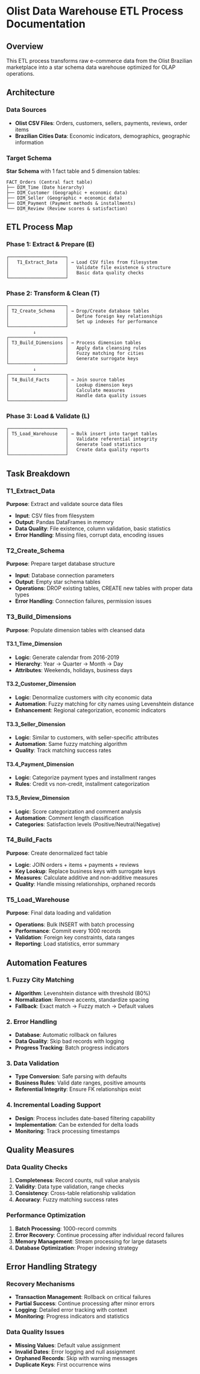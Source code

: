 # Olist Data Warehouse ETL Process Documentation

## Overview
This ETL process transforms raw e-commerce data from the Olist Brazilian marketplace into a star schema data warehouse optimized for OLAP operations.

## Architecture

### Data Sources
- **Olist CSV Files**: Orders, customers, sellers, payments, reviews, order items
- **Brazilian Cities Data**: Economic indicators, demographics, geographic information

### Target Schema
**Star Schema** with 1 fact table and 5 dimension tables:

```
FACT_Orders (Central fact table)
├── DIM_Time (Date hierarchy)
├── DIM_Customer (Geographic + economic data)
├── DIM_Seller (Geographic + economic data)  
├── DIM_Payment (Payment methods & installments)
└── DIM_Review (Review scores & satisfaction)
```

## ETL Process Map

### Phase 1: Extract & Prepare (E)
```
┌─────────────────────┐
│   T1_Extract_Data   │ → Load CSV files from filesystem
│                     │   Validate file existence & structure
│                     │   Basic data quality checks
└─────────────────────┘
```

### Phase 2: Transform & Clean (T)
```
┌─────────────────────┐
│ T2_Create_Schema    │ → Drop/Create database tables
│                     │   Define foreign key relationships
│                     │   Set up indexes for performance
└─────────────────────┘
          ↓
┌─────────────────────┐
│ T3_Build_Dimensions │ → Process dimension tables
│                     │   Apply data cleansing rules
│                     │   Fuzzy matching for cities
│                     │   Generate surrogate keys
└─────────────────────┘
          ↓
┌─────────────────────┐
│ T4_Build_Facts      │ → Join source tables
│                     │   Lookup dimension keys
│                     │   Calculate measures
│                     │   Handle data quality issues
└─────────────────────┘
```

### Phase 3: Load & Validate (L)
```
┌─────────────────────┐
│ T5_Load_Warehouse   │ → Bulk insert into target tables
│                     │   Validate referential integrity
│                     │   Generate load statistics
│                     │   Create data quality reports
└─────────────────────┘
```

## Task Breakdown

### T1_Extract_Data
**Purpose**: Extract and validate source data files
- **Input**: CSV files from filesystem
- **Output**: Pandas DataFrames in memory
- **Data Quality**: File existence, column validation, basic statistics
- **Error Handling**: Missing files, corrupt data, encoding issues

### T2_Create_Schema  
**Purpose**: Prepare target database structure
- **Input**: Database connection parameters
- **Output**: Empty star schema tables
- **Operations**: DROP existing tables, CREATE new tables with proper data types
- **Error Handling**: Connection failures, permission issues

### T3_Build_Dimensions
**Purpose**: Populate dimension tables with cleansed data
#### T3.1_Time_Dimension
- **Logic**: Generate calendar from 2016-2019
- **Hierarchy**: Year → Quarter → Month → Day
- **Attributes**: Weekends, holidays, business days

#### T3.2_Customer_Dimension  
- **Logic**: Denormalize customers with city economic data
- **Automation**: Fuzzy matching for city names using Levenshtein distance
- **Enhancement**: Regional categorization, economic indicators

#### T3.3_Seller_Dimension
- **Logic**: Similar to customers, with seller-specific attributes
- **Automation**: Same fuzzy matching algorithm
- **Quality**: Track matching success rates

#### T3.4_Payment_Dimension
- **Logic**: Categorize payment types and installment ranges
- **Rules**: Credit vs non-credit, installment categorization

#### T3.5_Review_Dimension  
- **Logic**: Score categorization and comment analysis
- **Automation**: Comment length classification
- **Categories**: Satisfaction levels (Positive/Neutral/Negative)

### T4_Build_Facts
**Purpose**: Create denormalized fact table
- **Logic**: JOIN orders + items + payments + reviews
- **Key Lookup**: Replace business keys with surrogate keys
- **Measures**: Calculate additive and non-additive measures
- **Quality**: Handle missing relationships, orphaned records

### T5_Load_Warehouse
**Purpose**: Final data loading and validation  
- **Operations**: Bulk INSERT with batch processing
- **Performance**: Commit every 1000 records
- **Validation**: Foreign key constraints, data ranges
- **Reporting**: Load statistics, error summary

## Automation Features

### 1. Fuzzy City Matching
- **Algorithm**: Levenshtein distance with threshold (80%)
- **Normalization**: Remove accents, standardize spacing
- **Fallback**: Exact match → Fuzzy match → Default values

### 2. Error Handling
- **Database**: Automatic rollback on failures
- **Data Quality**: Skip bad records with logging
- **Progress Tracking**: Batch progress indicators

### 3. Data Validation
- **Type Conversion**: Safe parsing with defaults
- **Business Rules**: Valid date ranges, positive amounts
- **Referential Integrity**: Ensure FK relationships exist

### 4. Incremental Loading Support
- **Design**: Process includes date-based filtering capability
- **Implementation**: Can be extended for delta loads
- **Monitoring**: Track processing timestamps

## Quality Measures

### Data Quality Checks
1. **Completeness**: Record counts, null value analysis
2. **Validity**: Data type validation, range checks
3. **Consistency**: Cross-table relationship validation
4. **Accuracy**: Fuzzy matching success rates

### Performance Optimization
1. **Batch Processing**: 1000-record commits
2. **Error Recovery**: Continue processing after individual record failures
3. **Memory Management**: Stream processing for large datasets
4. **Database Optimization**: Proper indexing strategy

## Error Handling Strategy

### Recovery Mechanisms
- **Transaction Management**: Rollback on critical failures
- **Partial Success**: Continue processing after minor errors
- **Logging**: Detailed error tracking with context
- **Monitoring**: Progress indicators and statistics

### Data Quality Issues
- **Missing Values**: Default value assignment
- **Invalid Dates**: Error logging and null assignment
- **Orphaned Records**: Skip with warning messages
- **Duplicate Keys**: First occurrence wins
